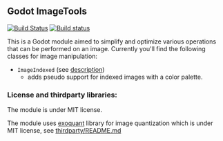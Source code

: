 ## Godot ImageTools

[![Build Status](https://travis-ci.com/Xrayez/godot-imagetools.svg?branch=master)](https://travis-ci.com/Xrayez/godot-imagetools)
[![Build status](https://ci.appveyor.com/api/projects/status/tbtra8e221si05bq/branch/master?svg=true)](https://ci.appveyor.com/project/Xrayez/godot-imagetools/branch/master)

This is a Godot module aimed to simplify and optimize various operations that can
be performed on an image. Currently you'll find the following classes for image
manipulation:

* `ImageIndexed` (see [description](classes/README-image-indexed.md))
     * adds pseudo support for indexed images with a color palette.

### License and thirdparty libraries:
The module is under MIT license.

The module uses [exoquant](https://github.com/exoticorn/exoquant) library for image
quantization which is under MIT license, see [thirdparty/README.md](thirdparty/README.md)
